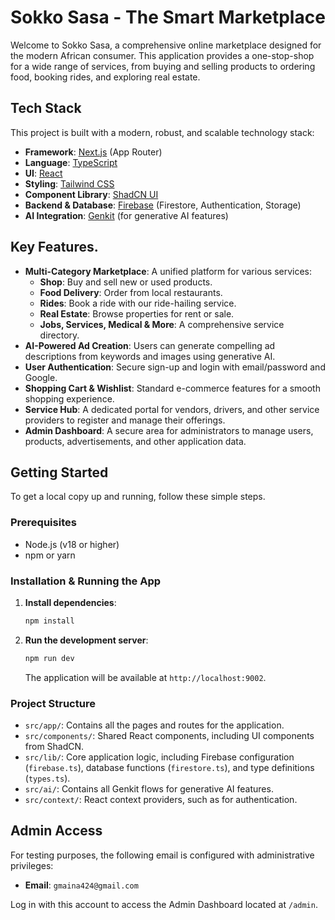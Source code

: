 # Sokko Sasa - The Smart Marketplace

Welcome to Sokko Sasa, a comprehensive online marketplace designed for the modern African consumer. This application provides a one-stop-shop for a wide range of services, from buying and selling products to ordering food, booking rides, and exploring real estate.

## Tech Stack

This project is built with a modern, robust, and scalable technology stack:

-   **Framework**: [Next.js](https://nextjs.org/) (App Router)
-   **Language**: [TypeScript](https://www.typescriptlang.org/)
-   **UI**: [React](https://reactjs.org/)
-   **Styling**: [Tailwind CSS](https://tailwindcss.com/)
-   **Component Library**: [ShadCN UI](https://ui.shadcn.com/)
-   **Backend & Database**: [Firebase](https://firebase.google.com/) (Firestore, Authentication, Storage)
-   **AI Integration**: [Genkit](https://firebase.google.com/docs/genkit) (for generative AI features)

## Key Features.    

-   **Multi-Category Marketplace**: A unified platform for various services:
    -   **Shop**: Buy and sell new or used products.
    -   **Food Delivery**: Order from local restaurants.
    -   **Rides**: Book a ride with our ride-hailing service.
    -   **Real Estate**: Browse properties for rent or sale.
    -   **Jobs, Services, Medical & More**: A comprehensive service directory.
-   **AI-Powered Ad Creation**: Users can generate compelling ad descriptions from keywords and images using generative AI.
-   **User Authentication**: Secure sign-up and login with email/password and Google.
-   **Shopping Cart & Wishlist**: Standard e-commerce features for a smooth shopping experience.
-   **Service Hub**: A dedicated portal for vendors, drivers, and other service providers to register and manage their offerings.
-   **Admin Dashboard**: A secure area for administrators to manage users, products, advertisements, and other application data.

## Getting Started

To get a local copy up and running, follow these simple steps.

### Prerequisites

-   Node.js (v18 or higher)
-   npm or yarn

### Installation & Running the App

1.  **Install dependencies**:
    ```bash
    npm install
    ```
2.  **Run the development server**:
    ```bash
    npm run dev
    ```
    The application will be available at `http://localhost:9002`.

### Project Structure

-   `src/app/`: Contains all the pages and routes for the application.
-   `src/components/`: Shared React components, including UI components from ShadCN.
-   `src/lib/`: Core application logic, including Firebase configuration (`firebase.ts`), database functions (`firestore.ts`), and type definitions (`types.ts`).
-   `src/ai/`: Contains all Genkit flows for generative AI features.
-   `src/context/`: React context providers, such as for authentication.

## Admin Access

For testing purposes, the following email is configured with administrative privileges:
-   **Email**: `gmaina424@gmail.com`

Log in with this account to access the Admin Dashboard located at `/admin`.
